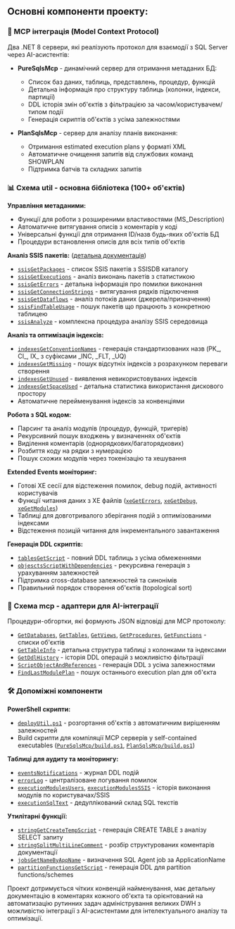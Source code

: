 ## Основні компоненти проекту:

### 🔧 MCP інтеграція (Model Context Protocol)
Два .NET 8 сервери, які реалізують протокол для взаємодії з SQL Server через AI-асистентів:

- **PureSqlsMcp** - динамічний сервер для отримання метаданих БД:
  - Список баз даних, таблиць, представлень, процедур, функцій
  - Детальна інформація про структуру таблиць (колонки, індекси, партиції)
  - DDL історія змін об'єктів з фільтрацією за часом/користувачем/типом події
  - Генерація скриптів об'єктів з усіма залежностями

- **PlanSqlsMcp** - сервер для аналізу планів виконання:
  - Отримання estimated execution plans у форматі XML
  - Автоматичне очищення запитів від службових команд SHOWPLAN
  - Підтримка батчів та складних запитів

### 📊 Схема util - основна бібліотека (100+ об'єктів)

**Управління метаданими:**
- Функції для роботи з розширеними властивостями (MS_Description)
- Автоматичне витягування описів з коментарів у коді
- Універсальні функції для отримання ID/назв будь-яких об'єктів БД
- Процедури встановлення описів для всіх типів об'єктів

**Аналіз SSIS пакетів:** ([детальна документація](docs/SSIS_ANALYSIS.md))
- [`ssisGetPackages`](util/Functions/ssisGetPackages.sql) - список SSIS пакетів з SSISDB каталогу
- [`ssisGetExecutions`](util/Functions/ssisGetExecutions.sql) - аналіз виконань пакетів з статистикою
- [`ssisGetErrors`](util/Functions/ssisGetErrors.sql) - детальна інформація про помилки виконання
- [`ssisGetConnectionStrings`](util/Functions/ssisGetConnectionStrings.sql) - витягування рядків підключення
- [`ssisGetDataflows`](util/Functions/ssisGetDataflows.sql) - аналіз потоків даних (джерела/призначення)
- [`ssisFindTableUsage`](util/Functions/ssisFindTableUsage.sql) - пошук пакетів що працюють з конкретною таблицею
- [`ssisAnalyze`](util/Procedures/ssisAnalyze.sql) - комплексна процедура аналізу SSIS середовища

**Аналіз та оптимізація індексів:**
- [`indexesGetConventionNames`](util/Functions/indexesGetConventionNames.sql) - генерація стандартизованих назв (PK_, CI_, IX_ з суфіксами _INC, _FLT, _UQ)
- [`indexesGetMissing`](util/Functions/indexesGetMissing.sql) - пошук відсутніх індексів з розрахунком переваги створення
- [`indexesGetUnused`](util/Functions/indexesGetUnused.sql) - виявлення невикористовуваних індексів
- [`indexesGetSpaceUsed`](util/Functions/indexesGetSpaceUsed.sql) - детальна статистика використання дискового простору
- Автоматичне перейменування індексів за конвенціями

**Робота з SQL кодом:**
- Парсинг та аналіз модулів (процедур, функцій, тригерів)
- Рекурсивний пошук входжень у визначеннях об'єктів
- Виділення коментарів (однорядкових/багаторядкових)
- Розбиття коду на рядки з нумерацією
- Пошук схожих модулів через токенізацію та хешування

**Extended Events моніторинг:**
- Готові XE сесії для відстеження помилок, debug подій, активності користувачів
- Функції читання даних з XE файлів ([`xeGetErrors`](util/Functions/xeGetErrors.sql), [`xeGetDebug`](util/Functions/xeGetDebug.sql), [`xeGetModules`](util/Functions/xeGetModules.sql))
- Таблиці для довготривалого зберігання подій з оптимізованими індексами
- Відстеження позицій читання для інкрементального завантаження

**Генерація DDL скриптів:**
- [`tablesGetScript`](util/Functions/tablesGetScript.sql) - повний DDL таблиць з усіма обмеженнями
- [`objesctsScriptWithDependencies`](util/Procedures/objesctsScriptWithDependencies.sql) - рекурсивна генерація з урахуванням залежностей
- Підтримка cross-database залежностей та синонімів
- Правильний порядок створення об'єктів (topological sort)

### 🔌 Схема mcp - адаптери для AI-інтеграції

Процедури-обгортки, які формують JSON відповіді для MCP протоколу:
- [`GetDatabases`](mcp/Procedures/GetDatabases.sql), [`GetTables`](mcp/Procedures/GetTables.sql), [`GetViews`](mcp/Procedures/GetViews.sql), [`GetProcedures`](mcp/Procedures/GetProcedures.sql), [`GetFunctions`](mcp/Procedures/GetFunctions.sql) - списки об'єктів
- [`GetTableInfo`](mcp/Procedures/GetTableInfo.sql) - детальна структура таблиці з колонками та індексами
- [`GetDdlHistory`](mcp/Procedures/GetDdlHistory.sql) - історія DDL операцій з можливістю фільтрації
- [`ScriptObjectAndReferences`](mcp/Procedures/ScriptObjectAndReferences.sql) - генерація DDL з усіма залежностями
- [`FindLastModulePlan`](mcp/Procedures/FindLastModulePlan.sql) - пошук останнього execution plan для об'єкта

### 🛠️ Допоміжні компоненти

**PowerShell скрипти:**
- [`deployUtil.ps1`](deployUtil.ps1) - розгортання об'єктів з автоматичним вирішенням залежностей
- Build скрипти для компіляції MCP серверів у self-contained executables ([`PureSqlsMcp/build.ps1`](PureSqlsMcp/build.ps1), [`PlanSqlsMcp/build.ps1`](PlanSqlsMcp/build.ps1))

**Таблиці для аудиту та моніторингу:**
- [`eventsNotifications`](util/Tables/eventsNotifications.sql) - журнал DDL подій
- [`errorLog`](util/Tables/errorLog.sql) - централізоване логування помилок
- [`executionModulesUsers`](util/Tables/executionModulesUsers.sql), [`executionModulesSSIS`](util/Tables/executionModulesSSIS.sql) - історія виконання модулів по користувачах/SSIS
- [`executionSqlText`](util/Tables/executionSqlText.sql) - дедуплікований склад SQL текстів

**Утилітарні функції:**
- [`stringGetCreateTempScript`](util/Functions/stringGetCreateTempScript.sql) - генерація CREATE TABLE з аналізу SELECT запиту
- [`stringSplitMultiLineComment`](util/Functions/stringSplitMultiLineComment.sql) - розбір структурованих коментарів документації
- [`jobsGetNameByAppName`](util/Functions/jobsGetNameByAppName.sql) - визначення SQL Agent job за ApplicationName
- [`partitionFunctionsGetScript`](util/Functions/partitionFunctionsGetScript.sql) - генерація DDL для partition functions/schemes

Проект дотримується чітких конвенцій найменування, має детальну документацію в коментарях кожного об'єкта та орієнтований на автоматизацію рутинних задач адміністрування великих DWH з можливістю інтеграції з AI-асистентами для інтелектуального аналізу та оптимізації.
